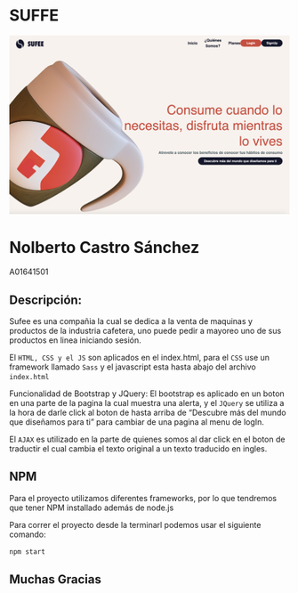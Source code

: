 # SUFFE

<img src="./src/Assets/ScreenShot.png"/>

# Nolberto Castro Sánchez

A01641501

## Descripción:

Sufee es una compañia la cual se dedica a la venta de maquinas y productos de la industria cafetera, uno puede pedir a mayoreo uno de sus productos en linea iniciando sesión.

El `HTML, CSS y el JS` son aplicados en el index.html, para el `CSS` use un framework llamado `Sass` y el javascript esta hasta abajo del archivo `index.html`

Funcionalidad de Bootstrap y JQuery: El bootstrap es aplicado en un boton en una parte de la pagina la cual muestra una alerta, y el `JQuery` se utiliza a la hora de darle click al boton de hasta arriba de “Descubre más del mundo que diseñamos para ti” para cambiar de una pagina al menu de logIn.

El `AJAX` es utilizado en la parte de quienes somos al dar click en el boton de traductir el cual cambia el texto original a un texto traducido en ingles.

## NPM

Para el proyecto utilizamos diferentes frameworks, por lo que tendremos que tener NPM installado además de node.js

Para correr el proyecto desde la terminarl podemos usar el siguiente comando:

```bash
npm start
```

## Muchas Gracias